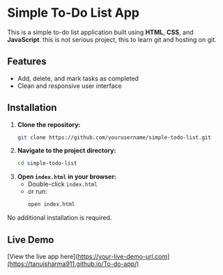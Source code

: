 # Simple To-Do List App

This is a simple to-do list application built using **HTML**, **CSS**, and **JavaScript**.
this is not serious project, this to learn git and hosting on git.

## Features

- Add, delete, and mark tasks as completed
- Clean and responsive user interface

## Installation

1. **Clone the repository:**
    ```bash
    git clone https://github.com/yourusername/simple-todo-list.git
    ```
2. **Navigate to the project directory:**
    ```bash
    cd simple-todo-list
    ```
3. **Open `index.html` in your browser:**
    - Double-click `index.html`
    - or run:
      ```bash
      open index.html
      ```

No additional installation is required.

## Live Demo

[View the live app here](https://your-live-demo-url.com](https://tanujsharma911.github.io/To-do-app/)
